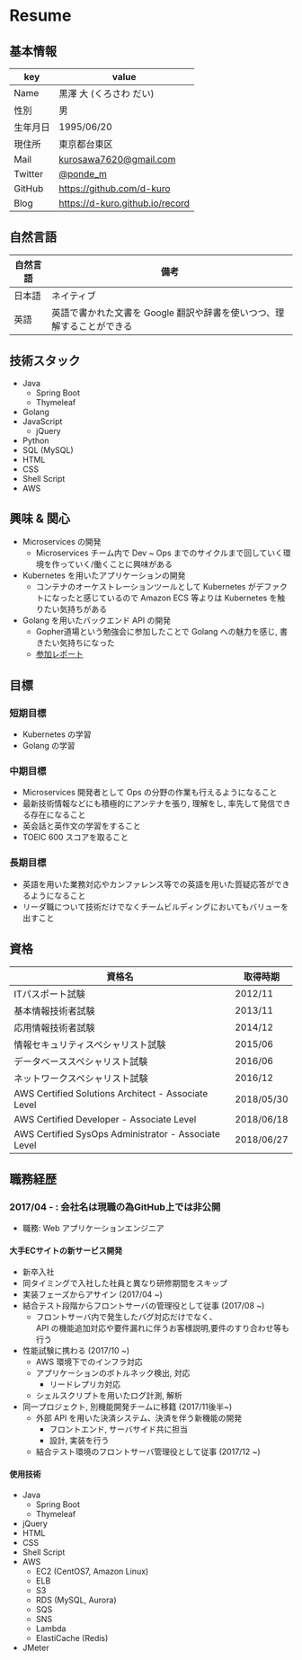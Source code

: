 # Resume

## 基本情報

| key  | value                  |
| ---- | ---------------------- |
| Name | 黒澤 大 (くろさわ だい)   |
| 性別 | 男                      |
| 生年月日 | 1995/06/20          |
| 現住所  | 東京都台東区           |
| Mail | kurosawa7620@gmail.com |
| Twitter | [@ponde_m](https://twitter.com/ponde_m) |
| GitHub | https://github.com/d-kuro |
| Blog | https://d-kuro.github.io/record |

## 自然言語

| 自然言語 | 備考                                  |
| ------ | ------------------------------------- |
| 日本語  | ネイティブ                              |
| 英語    | 英語で書かれた文書を Google 翻訳や辞書を使いつつ、理解することができる |

## 技術スタック

* Java
  * Spring Boot
  * Thymeleaf
* Golang
* JavaScript
  * jQuery
* Python
* SQL (MySQL)
* HTML
* CSS
* Shell Script
* AWS

## 興味 & 関心

* Microservices の開発
  * Microservices チーム内で Dev ~ Ops までのサイクルまで回していく環境を作っていく/働くことに興味がある
* Kubernetes を用いたアプリケーションの開発
  * コンテナのオーケストレーションツールとして Kubernetes がデファクトになったと感じているので Amazon ECS 等よりは Kubernetes を触りたい気持ちがある
* Golang を用いたバックエンド API の開発
  * Gopher道場という勉強会に参加したことで Golang への魅力を感じ, 書きたい気持ちになった
  * [参加レポート](https://dev.classmethod.jp/go/gopher-dojo/)

## 目標

### 短期目標

* Kubernetes の学習
* Golang の学習

### 中期目標

* Microservices 開発者として Ops の分野の作業も行えるようになること
* 最新技術情報などにも積極的にアンテナを張り, 理解をし, 率先して発信できる存在になること
* 英会話と英作文の学習をすること
* TOEIC 600 スコアを取ること

### 長期目標

* 英語を用いた業務対応やカンファレンス等での英語を用いた質疑応答ができるようになること
* リーダ職について技術だけでなくチームビルディングにおいてもバリューを出すこと

## 資格

| 資格名 | 取得時期 |
| - | - |
| ITパスポート試験 | 2012/11 |
| 基本情報技術者試験 | 2013/11 |
| 応用情報技術者試験 | 2014/12 |
| 情報セキュリティスペシャリスト試験 | 2015/06 |
| データベーススペシャリスト試験 | 2016/06 |
| ネットワークスペシャリスト試験 | 2016/12 |
| AWS Certified Solutions Architect - Associate Level | 2018/05/30 |
| AWS Certified Developer - Associate Level | 2018/06/18 |
| AWS Certified SysOps Administrator - Associate Level | 2018/06/27 |

## 職務経歴

### 2017/04 - : 会社名は現職の為GitHub上では非公開

* 職務: Web アプリケーションエンジニア

#### 大手ECサイトの新サービス開発

* 新卒入社
* 同タイミングで入社した社員と異なり研修期間をスキップ
* 実装フェーズからアサイン (2017/04 ~)
* 結合テスト段階からフロントサーバの管理役として従事 (2017/08 ~)
  * フロントサーバ内で発生したバグ対応だけでなく、  
    API の機能追加対応や要件漏れに伴うお客様説明,要件のすり合わせ等も行う
* 性能試験に携わる (2017/10 ~)
  * AWS 環境下でのインフラ対応
  * アプリケーションのボトルネック検出, 対応
    * リードレプリカ対応
  * シェルスクリプトを用いたログ計測, 解析
* 同一プロジェクト, 別機能開発チームに移籍 (2017/11後半~)
  * 外部 API を用いた決済システム、決済を伴う新機能の開発
    * フロントエンド, サーバサイド共に担当
    * 設計, 実装を行う
  * 結合テスト環境のフロントサーバ管理役として従事 (2017/12 ~)

#### 使用技術

* Java
  * Spring Boot
  * Thymeleaf
* jQuery
* HTML
* CSS
* Shell Script
* AWS
  * EC2 (CentOS7, Amazon Linux)
  * ELB
  * S3
  * RDS (MySQL, Aurora)
  * SQS
  * SNS
  * Lambda
  * ElastiCache (Redis)
* JMeter
